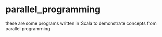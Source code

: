 # parallel_programming
these are some programs written in Scala to demonstrate concepts from parallel programming
